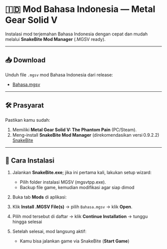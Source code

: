 

# 🇮🇩 Mod Bahasa Indonesia — Metal Gear Solid V

Instalasi mod terjemahan Bahasa Indonesia dengan cepat dan mudah melalui **SnakeBite Mod Manager** (.MGSV ready).

---

## 📥 Download

Unduh file `.mgsv` mod Bahasa Indonesia dari release:

- [Bahasa.mgsv](https://github.com/naufal453/Mod-Bahasa-Indonesia-Metal-Gear-Solid-V/releases/download/v1.0/Bahasa.mgsv)

---

## 🛠️ Prasyarat

Pastikan kamu sudah:

1. Memiliki **Metal Gear Solid V: The Phantom Pain** (PC/Steam).
2. Meng-install **SnakeBite Mod Manager** (direkomendasikan versi 0.9.2.2) [SnakeBite](https://www.nexusmods.com/metalgearsolidvtpp/mods/106)

---

## 🚀 Cara Instalasi

1. Jalankan **SnakeBite.exe**; jika ini pertama kali, lakukan setup wizard:
   - Pilih folder instalasi MGSV (mgsvtpp.exe).
   - Backup file game, kemudian modifikasi agar siap dimod 

2. Buka tab **Mods** di aplikasi:

3. Klik **Install .MGSV File(s)** → pilih `Bahasa.mgsv` → klik **Open**.

4. Pilih mod tersebut di daftar → klik **Continue Installation** → tunggu hingga selesai

5. Setelah selesai, mod langsung aktif:
   - Kamu bisa jalankan game via SnakeBite (**Start Game**)

